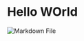 
# Hello WOrld

![Markdown File](https://pixabay.com/en/striped-core-butterflies-butterfly-354528/)

